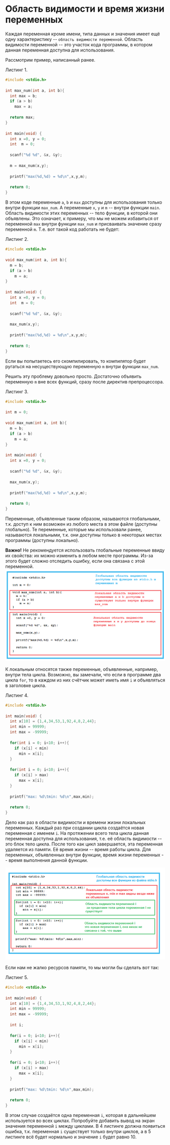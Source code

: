 # Область видимости и время жизни переменных

Каждая переменная кроме имени, типа данных и значения имеет ещё одну характеристику -- `область видимости переменной`. Область видимости переменной -- это участок кода программы, в котором данная переменная доступна для использования.

Рассмотрим пример, написанный ранее.

Листинг 1.

```c
#include <stdio.h>

int max_num(int a, int b){
  int max = b;
  if (a > b)
    max = a;

  return max;
}

int main(void) {
  int x =0, y = 0;
  int  m = 0;

  scanf("%d %d", &x, &y);

  m = max_num(x,y);

  printf("max(%d,%d) = %d\n",x,y,m);

  return 0;
}
```

В этом коде переменные `a`, `b` и `max` доступны для использования только внутри функции `max_num`. А переменные `x`, `y` и `m` -- внутри функции `main`. Область видимости этих переменных -- тело функции, в которой они объявлены. Это означает, к примеру, что мы не можем избавиться от переменной `max` внутри функции `max_num` и присваивать значение сразу переменной `m`. Т.е. вот такой код работать не будет:

Листинг 2.

```c
#include <stdio.h>

void max_num(int a, int b){
  m = b;
  if (a > b)
    m = a;
}

int main(void) {
  int x =0, y = 0;
  int  m = 0;

  scanf("%d %d", &x, &y);

  max_num(x,y);

  printf("max(%d,%d) = %d\n",x,y,m);

  return 0;
}
```

Если вы попытаетесь его скомпилировать, то компилятор будет ругаться на несуществующую переменную `m` внутри функции `max_num`.

Решить эту проблему довольно просто. Достаточно объявить переменную `m` вне всех функций, сразу после директив препроцессора.

Листинг 3.

```c
#include <stdio.h>

int m = 0;

void max_num(int a, int b){
  m = b;
  if (a > b)
    m = a;
}

int main(void) {
  int x =0, y = 0;

  scanf("%d %d", &x, &y);

  max_num(x,y);

  printf("max(%d,%d) = %d\n",x,y,m);

  return 0;
}
```

Переменные, объявленные таким образом, называются глобальными, т.к. доступ к ним возможен из любого места в этом файле (доступны глобально). Те переменные, которые мы использовали ранее, называются локальными, т.к. они доступны только в некоторых местах программы (доступны локально).

**Важно!** Не рекомендуется использовать глобальные переменные ввиду их свойства: их можно изменить в любом месте программы. Из-за этого будет сложно отследить ошибку, если она связана с этой переменной.
![Область видимости переменных (глобальные и локальные)](./existspace2.png)

К локальным относятся также переменные, объявленные, например, внутри тела цикла. Возможно, вы замечали, что если в программе два цикла `for`, то в каждом из них счётчик может иметь имя `i` и объявляться в заголовке цикла.

Листинг 4.

```c
#include <stdio.h>

int main(void) {
  int x[10] = {1,4,34,53,1,92,4,8,2,44};
  int min = 99999;
  int max = -99999;

  for(int i = 0; i<10; i++){
    if (x[i] < min)
      min = x[i];
  }

  for(int i = 0; i<10; i++){
    if (x[i] > max)
      max = x[i];
  }

  printf("max: %d\tmin: %d\n",max,min);

  return 0;
}
```

Дело как раз в области видимости и времени жизни локальных переменных. Каждый раз при создании цикла создаётся новая переменная с именем `i`. На протяжении всего тела цикла данная переменная доступна для использования, т.е. её область видимости -- это блок тело цикла. После того как цикл завершается, эта переменная удаляется из памяти. Её время жизни -- время работы цикла. Для переменных, объявленных внутри функции, время жизни переменных -- время выполнения данной функции.

![Область видимости переменных объявленных в цикле](./existspace1.png)

Если нам не жалко ресурсов памяти, то мы могли бы сделать вот так:

Листинг 5.

```c
#include <stdio.h>

int main(void) {
  int x[10] = {1,4,34,53,1,92,4,8,2,44};
  int min = 99999;
  int max = -99999;

  int i;

  for(i = 0; i<10; i++){
    if (x[i] < min)
      min = x[i];
  }

  for(i = 0; i<10; i++){
    if (x[i] > max)
      max = x[i];
  }

  printf("max: %d\tmin: %d\n",max,min);

  return 0;
}
```

В этом случае создаётся одна переменная `i`, которая в дальнейшем используется во всех циклах. Попробуйте добавить вывод на экран значения переменной `i` между циклами. В 4 листинге должна появиться ошибка, т.к. переменная `i` существует только внутри циклов, а в 5 листинге всё будет нормально и значение `i` будет равно 10.
